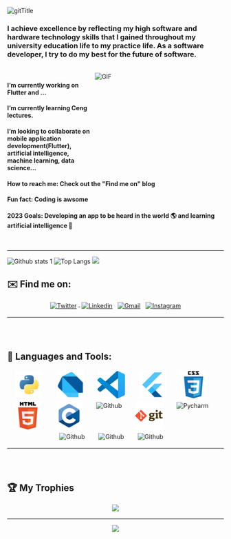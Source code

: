 ![gitTitle](https://user-images.githubusercontent.com/91992194/230920280-df678ad6-4f06-4bd1-bd18-5d8c79ff2d3c.gif)
<h3>I achieve excellence by reflecting my high software and hardware technology skills that I gained throughout my university education life to my practice life. As a software developer, I try to do my best for the future of software.</h4>
<br>
<!--<img align="center" alt="GIF" src="https://user-images.githubusercontent.com/91992194/229088699-e1a47a36-bafd-4aa2-a124-298b2ec7908d.gif">--> <img align="right" alt="GIF" src="https://media4.giphy.com/media/qgQUggAC3Pfv687qPC/giphy.gif?raw=true" width="300" height="200" />




<!--
**BuyaninYavuz/BuyaninYavuz** is a ✨ _special_ ✨ repository because its `README.md` (this file) appears on your GitHub profile.

Here are some ideas to get you started:


- 🤔 I’m looking for help with ...
- 💬 Ask me about ...
- 😄 Pronouns: ...

-->
#### I’m currently working on Flutter and ...
#### I’m currently learning Ceng lectures.
#### I’m looking to collaborate on mobile application development(Flutter), artificial intelligence, machine learning, data science... 
#### How to reach me: Check out the "Find me on" blog
#### Fun fact: Coding is awsome
#### 2023 Goals: Developing an app to be heard in the world 🌎 and learning artificial intelligence 🤖
<br>
<hr>


![Github stats 1](https://github-readme-stats.vercel.app/api?username=BunyaminYavuz&show_icons=true&theme=dark) 
![Top Langs](https://github-readme-stats.vercel.app/api/top-langs/?username=BunyaminYavuz&langs_count=8&count_private=false&layout=compact&theme=react&hide_border=true&bg_color=0D1117)
<img src="https://visitor-badge.laobi.icu/badge?page_id=BunyaminYavuz.BunyaminYavuz" width="135">


## ✉️ Find me on:


<p align="center">
 <a href="https://twitter.com/bnymnYvz07" target="_blank" rel="noopener noreferrer"> <img src="https://cdn-icons-png.flaticon.com/512/733/733635.png" alt="Twitter" height="40" style="vertical-align:top; margin:4px"> </a>
 <a href="https://www.linkedin.com/in/bunyamin-yavuz-079616232/" target="_blank" rel="noopener noreferrer"> <img src="https://cdn.jsdelivr.net/npm/simple-icons@v3/icons/linkedin.svg" alt="Linkedin" height="40" style="vertical-align:top; margin:4px"></a>
 <a href="mailto:1b.yavuz07@gmail.com"> <img src="https://cdn.jsdelivr.net/npm/simple-icons@v3/icons/gmail.svg" alt="Gmail" height="40" style="vertical-align:top; margin:4px"></a>
 <a href="https://www.instagram.com/bnymn_yvz07" target="_blank" rel="noopener noreferrer"> <img src="https://icons.veryicon.com/png/o/application/fill-2/instagram-61.png" alt="Instagram" height="40" style="vertical-align:top; margin:4px"> </a>
</p>

<hr>
<br>
<br>

## 🧰 Languages and Tools:
<p align="center">
<img src="https://raw.githubusercontent.com/github/explore/80688e429a7d4ef2fca1e82350fe8e3517d3494d/topics/python/python.png" alt="Python" height="64" width="64" style="vertical-align:top; margin:4px">&nbsp&nbsp&nbsp&nbsp&nbsp
<img src="https://raw.githubusercontent.com/github/explore/80688e429a7d4ef2fca1e82350fe8e3517d3494d/topics/dart/dart.png" alt="Dart" height="64" width="64" style="vertical-align:top; margin:4px">&nbsp&nbsp&nbsp&nbsp&nbsp
<img src="https://raw.githubusercontent.com/github/explore/80688e429a7d4ef2fca1e82350fe8e3517d3494d/topics/visual-studio-code/visual-studio-code.png" alt="VS Code" height="64" width="64" style="vertical-align:top; margin:4px">&nbsp&nbsp&nbsp&nbsp&nbsp
<img src="https://raw.githubusercontent.com/github/explore/80688e429a7d4ef2fca1e82350fe8e3517d3494d/topics/flutter/flutter.png" alt="Flutter" height="64" width="64" style="vertical-align:top; margin:4px">&nbsp&nbsp&nbsp&nbsp&nbsp
<img src="https://raw.githubusercontent.com/github/explore/80688e429a7d4ef2fca1e82350fe8e3517d3494d/topics/css/css.png" alt="Css" height="64" width="64" style="vertical-align:top; margin:4px">&nbsp&nbsp&nbsp&nbsp&nbsp
<img src="https://raw.githubusercontent.com/github/explore/80688e429a7d4ef2fca1e82350fe8e3517d3494d/topics/html/html.png" alt="Html" height="64" width="64" style="vertical-align:top; margin:4px">&nbsp&nbsp&nbsp&nbsp&nbsp
<img src="https://raw.githubusercontent.com/github/explore/80688e429a7d4ef2fca1e82350fe8e3517d3494d/topics/c/c.png" alt="C" height="64" width="64" style="vertical-align:top; margin:4px">&nbsp&nbsp&nbsp&nbsp&nbsp
<img src="https://www.pngplay.com/wp-content/uploads/12/GitHub-Clip-Art-Transparent-PNG.png" alt="Github" height="40" width="64" style="vertical-align:top; margin:4px" >&nbsp&nbsp&nbsp&nbsp&nbsp
<img src="https://raw.githubusercontent.com/github/explore/80688e429a7d4ef2fca1e82350fe8e3517d3494d/topics/git/git.png" alt="Android" height="64" style="vertical-align:top; margin:4px">&nbsp&nbsp&nbsp&nbsp&nbsp
<img src="https://upload.wikimedia.org/wikipedia/commons/thumb/1/1d/PyCharm_Icon.svg/1024px-PyCharm_Icon.svg.png" alt="Pycharm" height="64" width="64" style="vertical-align:top; margin:4px">&nbsp&nbsp&nbsp&nbsp&nbsp
<img src="https://e7.pngegg.com/pngimages/741/983/png-clipart-code-blocks-c-computer-programming-computer-icons-others-miscellaneous-angle-thumbnail.png" alt="Github" height="64" width="64" style="vertical-align:top; margin:4px">&nbsp&nbsp&nbsp&nbsp&nbsp
<img src="https://www.pngitem.com/pimgs/m/191-1918829_icon-android-studio-logo-hd-png-download.png" alt="Github" height="64" width="64" style="vertical-align:top; margin:4px">&nbsp&nbsp&nbsp&nbsp&nbsp
<img src="https://friconix.com/png/fi-stluxx-jupyter-notebook.png" alt="Github" height="64" width="64" style="vertical-align:top; margin:4px">&nbsp&nbsp&nbsp&nbsp&nbsp

<hr>
<br>
<br>
<h2>🏆 My Trophies</h2>
<div align="center">
 <img src="https://github-profile-trophy.vercel.app/?username=BunyaminYavuz">
</div>
</p>

<!--[![trophy](https://github-profile-trophy.vercel.app/?username=BunyaminYavuz)](https://github.com/BunyaminYavuz/github-profile-trophy)-->
<hr>

<div align="center">
 <img src="https://github-readme-streak-stats.herokuapp.com/?user=BunyaminYavuz&">
</div>




